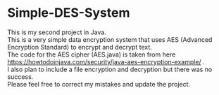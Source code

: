 # Simple-DES-System

This is my second project in Java.
<br>
This is a very simple data encryption system that uses AES (Advanced Encryption Standard) to encrypt and decrypt text.
<br>
The code for the AES cipher (AES.java) is taken from here https://howtodoinjava.com/security/java-aes-encryption-example/ .
<br>
I also plan to include a file encryption and decryption but there was no success.
<br>
Please feel free to correct my mistakes and update the project.
